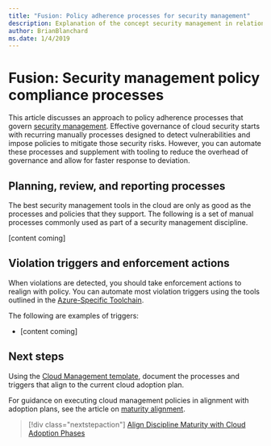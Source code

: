 ```yaml
---
title: "Fusion: Policy adherence processes for security management"
description: Explanation of the concept security management in relation to cloud governance processes
author: BrianBlanchard
ms.date: 1/4/2019
---
```


# Fusion: Security management policy compliance processes

This article discusses an approach to policy adherence processes that govern [security management](./overview.md). Effective governance of cloud security starts with recurring manually processes designed to detect vulnerabilities and impose policies to mitigate those security risks. However, you can automate these processes and supplement with tooling to reduce the overhead of governance and allow for faster response to deviation.

## Planning, review, and reporting processes

The best security management tools in the cloud are only as good as the processes and policies that they support. The following is a set of manual processes commonly used as part of a security management discipline.

[content coming]

## Violation triggers and enforcement actions

When violations are detected, you should take enforcement actions to realign with policy. You can automate most violation triggers using the tools outlined in the [Azure-Specific Toolchain](./toolchain.md).

The following are examples of triggers: 

* [content coming]

## Next steps

Using the [Cloud Management template](./template.md), document the processes and triggers that align to the current cloud adoption plan.

For guidance on executing cloud management policies in alignment with adoption plans, see the article on [maturity alignment](maturity-adoption-alignment.md).

> [!div class="nextstepaction"]
> [Align Discipline Maturity with Cloud Adoption Phases](./maturity-adoption-alignment.md)
